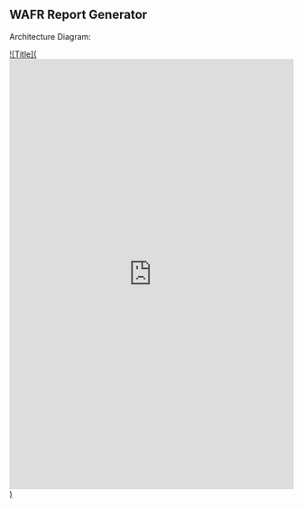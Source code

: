 ## WAFR Report Generator

Architecture Diagram:


[![Title](<iframe frameborder="0" style="width:100%;height:763px;" src="https://viewer.diagrams.net/?tags=%7B%7D&lightbox=1&highlight=0000ff&edit=_blank&layers=1&nav=1&title=Untitled%20Diagram.drawio#R%3Cmxfile%3E%3Cdiagram%20name%3D%22Page-1%22%20id%3D%22EEdD8Ro1HCLQpz7YY84q%22%3E7V1bd5s4EP41eawPQgbsR1%2BStGfTbTZpt90nHxlkmw1GPiB86a9fCYQNEjbOxhg7oU1P0FjoNt83MxqBewMH8%2FV9gBazr8TB3o2uOesbOLzRdV0zTfaLSzaJxOrARDANXCcRgZ3g2f2NhVAT0sh1cJirSAnxqLvIC23i%2B9imORkKArLKV5sQL9%2FrAk2xIni2kadKf7oOnSXSjm7t5J%2BxO52lPQOzm3wyR2llMZNwhhyyyojg7Q0cBITQ5Gq%2BHmCPL166Lsl9d3s%2B3Q4swD495obN7bcfj96wf9u7t1Fo%2FTEcLe8%2FiVaWyIvEhHs%2Fn5lg4JHIEeOmm3QxwhdMbT4r7Qb2SUQ918eD7cJz4TRAjssGNCAeCZjMJz67tz%2Bjc4%2BVALtczVyKnxfI5m2uGGiYbEJ8KlQP9LQsuuWtsqVb8Ov5espR1kKrsN2aBiRaxF1%2BYcov%2FHTELkd2PBXWCA3IC04HdqPDXq9v9Tu8O9fzpAEvcUBdhoKe505525TwrpAoeXhCeYtsFq4%2FfYhLQ6iJkRd14aBwhh0xHbHmrAu83qtMsIUI4xYmc0yDDasibmgLUG3yxVUGopaQzTLwtEwhRIIW023LO%2BSwCwGeVwBJV4D0xac48BG%2F82fSQC%2BwufJtylaClWybRGy2uonmfHH9cbjYLk4GdAvi%2BjQertFnP2wCA%2B3GYJ8MeKmlG5JALlt5AVBLvI28QC5beQGQmwdS%2F0AeYEaglHLNa1L%2FWmaA7OestGO0ooj1FYg2Yk3g4HaJE4UkdTwPLUJ3vL0rwHYUhO4SP%2BEwafxtFBYwKSDwYKjrZrtSAm%2B7ODWBTZgjsG4WMBhYKoPb3aoYDNoKhWNN96OwlKPljkFaV%2Fb3jo9tH3KzGmXVby1gWH0FA6JyTjep4h%2FQGHuPJHSpG0NrTCgl81Jk2JhDPM%2BdMp6gcJFMdOKu%2BTgUooB9BMC8xpgFPlM8cvAERR4dxbLROApHAQ5JFHDGHoe4%2FYb5gB8xWtAo9SWdFlShWJ0v6SpI%2FCvCIVdk2LLD5WH4FfqLQp9R5DcKfYfqP3LVYote0IMsLJJZqhCo1VInoAqLZEUeT74bFNwNpLv3%2B5t9bJZoa%2FV6LCAuMt2T%2BM8lcreQpykTEzfFXFxY5LBCWCFTdT1PU2ipPLU6BSFfpyqWGgpLP7NueVc%2Bj%2B%2B%2BYseN5uziyQ1f2K%2FviMcIDXWvg7qDrm4kfutDUNfZ%2BGhOnHGFBO5Yl8VfCBX%2BfsfzhYcobjnEXjdUvRKqNl72dCSF5qWxVPWyd26SVXnCCxJQdvE4vGvI2pD1w5G1bV0aWRWuDqKQqYlpoCwJ2iQ9m6Tnu0966hC08rvYjspYo2OqlAWVJZvUXFOsaib6xP79iVd8K%2Bt6mPHYL9m%2BNonP1yU%2B3%2BQaYAnSOhLSitKaBSdknapwpmbXFTC58%2Fgwup8DlbLGGf3kvcSwSJuyCkUfQ3c%2BZdPw3DGfTGgjBu273u8owKMhXn5bhK1wOT0N6bvQLFOEUaAIoypFqAG1eryhXaQo1g%2BTJxpS4FPgEBTvARwL2ZO9xkAmuGS8tncXOdYMLiWPcx4QwUIUVeY3rGK%2F0Y8Pc%2FjuLGqynVezK9vjZt%2Frrixz7HiiwK6rSe4W6Ikm5e1YN62X25Btpac%2F1VbdLGbTTleWBHRGpsRH3u1O2mcxuO9slb2r80C4GmN1%2FYsp3Qh9oYiSvDKTPrGjPFsmLSgblzjh3T8BYcAoCqb4UEDULdZQgD1E2cYk1%2Bvpl1lTzGHhfvc7IV5jFc9oFZvlbJxMPU5mxfg%2FQin7R%2Fyp3dM4G9NQnQ1QPc05E38AKEbturxM90gnY9XqZNT8avK08jPFC%2FbrLvLt%2BCEhjgQSvEw8slL00mRWP3ZmdRWOQgaX0SQFy2gLlXeWbQXpmwfpnjktZ61kKsslWytLgsFLjcYP2ptS65m%2BDVJqPuEejZ3HfupqzuIeMz4iyhMWg%2Be%2Fm8j8WkLJoQU07cOEkh6ajx30puMCcPi8AJidvK006w0oYeddGkoIjjWUtQaa6TCLDWX63E1jKxtb%2BRFtJQRSXFm3rTwY1jyydWKaibOPP54eGto2tP2YtN0ehV4IbbfvxV9aiHPqnFnyYuUbYpn41l4QoE2mgjBVu5YfuSCTJdXy6k6foLo7sn76AMa%2B%2BgaAh%2Brzx0niEe8Asp36GzCjBmbN01oX9rTW4aSUHDzo6fvMdT2XpV9qSuroA%2BL2kXZon2bOlHy61B3tseusw2PXuda9q64ektxjbiC372PGr2fKD5uZHie44y7Z5ZRfinc5xcubXyieh2ktNq5MxSaibiLq64%2BoS45SDDl2rjt4btdhTdlqBZtf4v648A8vMOCK4nCd%2FXC4yZYeceCyycfHf9qJTfOxaUV9zxap2lAcSKE1hIdDa7m%2BoRlnCK3Nq0cUXrv0V%2BY6acoyRHHXFC9sMoUqoXl01GDUAk0oQU03DkNTqm%2BKr7urFJqwlkzB%2B4fmsafW%2BlsfLf1f0NTN10FTrn8eaNbjhy8QTccf7dXig9uyTy1Bk1z%2FPGiqxwcLNIGrRFMtbtOwuofQVBE61FdVh9hjcwz4Igf4U3POdY278o%2F1VHjoh6fZkpsdyUCnUWJdW%2FJ2LVHqKW3uW%2FOWxbbSMvKPVpnym72JjRd37ZTwWpvcAQd3zaX1zZIDr33zqNTmt3XF5vecuesrUMtAotRCKLbA4zX7yH6ZxngsskHFViWxWekXo%2BtFVgxCTQO9xGgk33%2BuySZNNicuCa2Wa%2FNv%2B4zCeIAnsBddeXuQHkhkD57aqr2o7gsBoKLEs%2B5qW5rWlna2oO5EXhrilIZ9CS9Of8bCirtv5E9IvPt%2FDeDtfw%3D%3D%3C%2Fdiagram%3E%3C%2Fmxfile%3E"></iframe>
)](Image)
